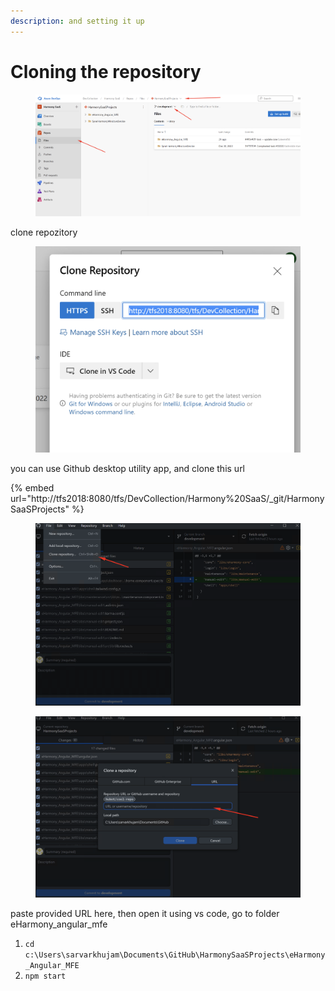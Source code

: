 ```yaml
---
description: and setting it up
---
```


# Cloning the repository

<figure><img src=".gitbook/assets/image (7).png" alt=""><figcaption></figcaption></figure>

clone repozitory&#x20;

<figure><img src=".gitbook/assets/image (9).png" alt=""><figcaption></figcaption></figure>

you can use Github desktop utility app, and clone this url

{% embed url="http://tfs2018:8080/tfs/DevCollection/Harmony%20SaaS/_git/HarmonySaaSProjects" %}

<figure><img src=".gitbook/assets/image (5).png" alt=""><figcaption></figcaption></figure>

<figure><img src=".gitbook/assets/image (8).png" alt=""><figcaption></figcaption></figure>

paste provided URL here, then open it using vs code, go to folder eHarmony\_angular\_mfe

1. `cd c:\Users\sarvarkhujam\Documents\GitHub\HarmonySaaSProjects\eHarmony_Angular_MFE`
2. `npm start`

